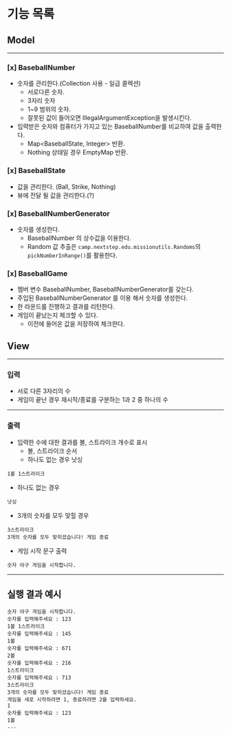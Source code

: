 # 기능 목록

## Model

--- 
### [x] BaseballNumber
- 숫자를 관리한다.(Collection 사용 - 일급 콜렉션) 
    - 서로다른 숫자.
    - 3자리 숫자
    - 1~9 범위의 숫자.
    - 잘못된 값이 들어오면 IllegalArgumentException을 발생시킨다.
- 입력받은 숫자와 컴퓨터가 가지고 있는 BaseballNumber를 비교하여 값을 출력한다.
  - Map<BaseballState, Integer> 반환.
  - Nothing 상태일 경우 EmptyMap 반환.


### [x] BaseballState
- 값을 관리한다. (Ball, Strike, Nothing)
- 뷰에 전달 될 값을 관리한다.(?)


### [x] BaseballNumberGenerator
- 숫자를 생성한다.
    - BaseballNumber 의 상수값을 이용한다. 
    - Random 값 추출은 `camp.nextstep.edu.missionutils.Randoms`의 `pickNumberInRange()`를 활용한다.

### [x] BaseballGame
- 멤버 변수 BaseballNumber, BaseballNumberGenerator를 갖는다.
- 주입된 BaseballNumberGenerator 를 이용 해서 숫자를 생성한다.
- 한 라운드를 진행하고 결과를 리턴한다.
- 게임이 끝났는지 체크할 수 있다.
    - 이전에 들어온 값을 저장하여 체크한다.

## View

--- 
### 입력
- 서로 다른 3자리의 수
- 게임이 끝난 경우 재시작/종료를 구분하는 1과 2 중 하나의 수
---
### 출력

- 입력한 수에 대한 결과를 볼, 스트라이크 개수로 표시
    - 볼, 스트라이크 순서
    - 하나도 없는 경우 낫싱
  

```
1볼 1스트라이크
```

- 하나도 없는 경우

```
낫싱
```

- 3개의 숫자를 모두 맞힐 경우

```
3스트라이크
3개의 숫자를 모두 맞히셨습니다! 게임 종료
```

- 게임 시작 문구 출력

```
숫자 야구 게임을 시작합니다.
``` 
---
## 실행 결과 예시

```
숫자 야구 게임을 시작합니다.
숫자를 입력해주세요 : 123
1볼 1스트라이크
숫자를 입력해주세요 : 145
1볼
숫자를 입력해주세요 : 671
2볼
숫자를 입력해주세요 : 216
1스트라이크
숫자를 입력해주세요 : 713
3스트라이크
3개의 숫자를 모두 맞히셨습니다! 게임 종료
게임을 새로 시작하려면 1, 종료하려면 2를 입력하세요.
1
숫자를 입력해주세요 : 123
1볼
...
```
